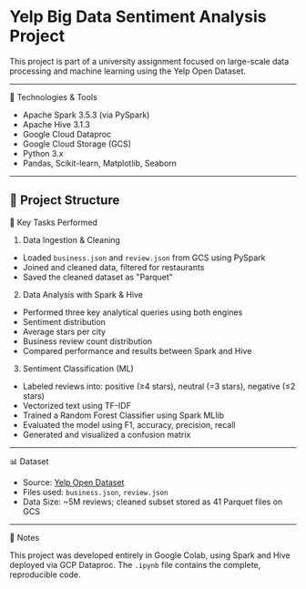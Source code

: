 # Yelp Big Data Sentiment Analysis Project

This project is part of a university assignment focused on large-scale data processing and machine learning using the Yelp Open Dataset.

---

🔧 Technologies & Tools

- Apache Spark 3.5.3 (via PySpark)
- Apache Hive 3.1.3
- Google Cloud Dataproc
- Google Cloud Storage (GCS)
- Python 3.x
- Pandas, Scikit-learn, Matplotlib, Seaborn

---

📁 Project Structure
---

📌 Key Tasks Performed

1. Data Ingestion & Cleaning
- Loaded `business.json` and `review.json` from GCS using PySpark
- Joined and cleaned data, filtered for restaurants
- Saved the cleaned dataset as "Parquet"

2. Data Analysis with Spark & Hive
- Performed three key analytical queries using both engines
- Sentiment distribution
- Average stars per city
- Business review count distribution
- Compared performance and results between Spark and Hive

3. Sentiment Classification (ML)
- Labeled reviews into: positive (≥4 stars), neutral (=3 stars), negative (≤2 stars)
- Vectorized text using TF-IDF
- Trained a Random Forest Classifier using Spark MLlib
- Evaluated the model using F1, accuracy, precision, recall
- Generated and visualized a confusion matrix

---

📊 Dataset

- Source: [Yelp Open Dataset](https://www.yelp.com/dataset)
- Files used: `business.json`, `review.json`
- Data Size: ~5M reviews; cleaned subset stored as 41 Parquet files on GCS

---

📌 Notes

This project was developed entirely in Google Colab, using Spark and Hive deployed via GCP Dataproc. The `.ipynb` file contains the complete, reproducible code.
